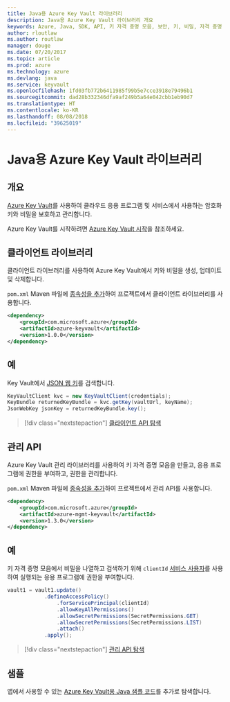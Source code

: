 ```yaml
---
title: Java용 Azure Key Vault 라이브러리
description: Java용 Azure Key Vault 라이브러리 개요
keywords: Azure, Java, SDK, API, 키 자격 증명 모음, 보안, 키, 비밀, 자격 증명 모음
author: rloutlaw
ms.author: routlaw
manager: douge
ms.date: 07/20/2017
ms.topic: article
ms.prod: azure
ms.technology: azure
ms.devlang: java
ms.service: keyvault
ms.openlocfilehash: 1fd03fb772b6411985f99b5e7cce3918e79496b1
ms.sourcegitcommit: dad28b332346dfa9af249b5a64e042cbb1eb90d7
ms.translationtype: HT
ms.contentlocale: ko-KR
ms.lasthandoff: 08/08/2018
ms.locfileid: "39625019"
---
```

# <a name="azure-key-vault-libraries-for-java"></a>Java용 Azure Key Vault 라이브러리

## <a name="overview"></a>개요

[Azure Key Vault](/azure/key-vault/)를 사용하여 클라우드 응용 프로그램 및 서비스에서 사용하는 암호화 키와 비밀을 보호하고 관리합니다.

Azure Key Vault를 시작하려면 [Azure Key Vault 시작](/azure/key-vault/key-vault-get-started)을 참조하세요.

## <a name="client-library"></a>클라이언트 라이브러리

클라이언트 라이브러리를 사용하여 Azure Key Vault에서 키와 비밀을 생성, 업데이트 및 삭제합니다.

`pom.xml` Maven 파일에 [종속성을 추가](https://maven.apache.org/guides/getting-started/index.html#How_do_I_use_external_dependencies)하여 프로젝트에서 클라이언트 라이브러리를 사용합니다.  

```XML
<dependency>
    <groupId>com.microsoft.azure</groupId>
    <artifactId>azure-keyvault</artifactId>
    <version>1.0.0</version>
</dependency>
```   

## <a name="example"></a>예

Key Vault에서 [JSON 웹 키](https://tools.ietf.org/html/draft-ietf-jose-json-web-key-18)를 검색합니다.

```java
KeyVaultClient kvc = new KeyVaultClient(credentials);
KeyBundle returnedKeyBundle = kvc.getKey(vaultUrl, keyName);
JsonWebKey jsonKey = returnedKeyBundle.key();
```

> [!div class="nextstepaction"]
> [클라이언트 API 탐색](/java/api/overview/azure/keyvault/client)


## <a name="management-api"></a>관리 API

Azure Key Vault 관리 라이브러리를 사용하여 키 자격 증명 모음을 만들고, 응용 프로그램에 권한을 부여하고, 권한을 관리합니다. 

`pom.xml` Maven 파일에 [종속성을 추가](https://maven.apache.org/guides/getting-started/index.html#How_do_I_use_external_dependencies)하여 프로젝트에서 관리 API를 사용합니다.  

```XML
<dependency>
    <groupId>com.microsoft.azure</groupId>
    <artifactId>azure-mgmt-keyvault</artifactId>
    <version>1.3.0</version>
</dependency>
```

## <a name="example"></a>예

키 자격 증명 모음에서 비밀을 나열하고 검색하기 위해 `clientId` [서비스 사용자](/azure/azure-resource-manager/resource-group-create-service-principal-portal)를 사용하여 실행되는 응용 프로그램에 권한을 부여합니다. 

```java
vault1 = vault1.update()
            .defineAccessPolicy()
                .forServicePrincipal(clientId)
                .allowKeyAllPermissions()
                .allowSecretPermissions(SecretPermissions.GET)
                .allowSecretPermissions(SecretPermissions.LIST)
                .attach()
            .apply();
```

> [!div class="nextstepaction"]
> [관리 API 탐색](/java/api/overview/azure/keyvault/management)


## <a name="samples"></a>샘플

앱에서 사용할 수 있는 [Azure Key Vault용 Java 샘플 코드](https://azure.microsoft.com/resources/samples/?platform=java&term=key+vault)를 추가로 탐색합니다.
